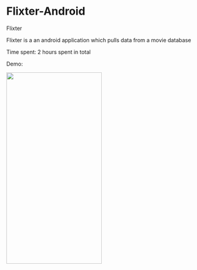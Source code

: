 # Flixter-Android

Flixter 

Flixter is a an android application which pulls data from a movie database

Time spent: 2 hours spent in total

Demo:

<img src="https://github.com/avery1024/Flixter-Android/blob/master/demo.gif.gif" width="250" height="500"/>
